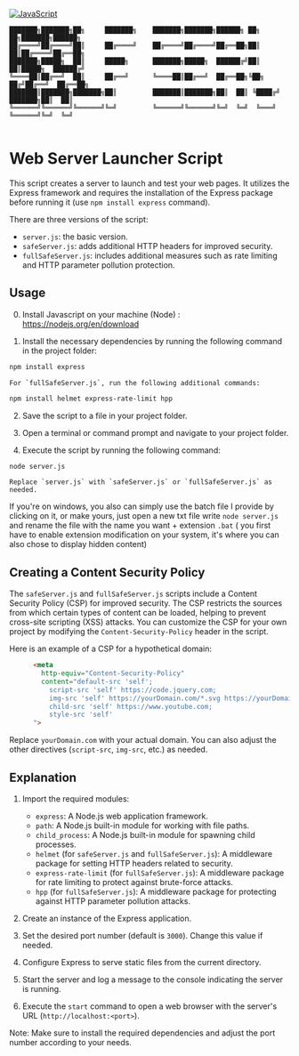 [![JavaScript](https://img.shields.io/badge/JavaScript-ES6-yellow.svg)](https://developer.mozilla.org/en-US/docs/Web/JavaScript)

```
███████╗███████╗██╗     ███████╗    ███████╗███████╗██████╗ ██╗   ██╗███████╗██████╗ 
██╔════╝██╔════╝██║     ██╔════╝    ██╔════╝██╔════╝██╔══██╗██║   ██║██╔════╝██╔══██╗
███████╗█████╗  ██║     █████╗      ███████╗█████╗  ██████╔╝██║   ██║█████╗  ██████╔╝
╚════██║██╔══╝  ██║     ██╔══╝      ╚════██║██╔══╝  ██╔══██╗╚██╗ ██╔╝██╔══╝  ██╔══██╗
███████║███████╗███████╗██║         ███████║███████╗██║  ██║ ╚████╔╝ ███████╗██║  ██║
╚══════╝╚══════╝╚══════╝╚═╝         ╚══════╝╚══════╝╚═╝  ╚═╝  ╚═══╝  ╚══════╝╚═╝  ╚═╝
                                                                                     
```

# Web Server Launcher Script

This script creates a server to launch and test your web pages. It utilizes the Express framework and requires the installation of the Express package before running it (use `npm install express` command).

There are three versions of the script:

- `server.js`: the basic version.
- `safeServer.js`: adds additional HTTP headers for improved security.
- `fullSafeServer.js`: includes additional measures such as rate limiting and HTTP parameter pollution protection.

## Usage

0. Install Javascript on your machine (Node) : https://nodejs.org/en/download

1. Install the necessary dependencies by running the following command in the project folder:

```bash
npm install express
```

    For `fullSafeServer.js`, run the following additional commands:

```bash
npm install helmet express-rate-limit hpp
```

2. Save the script to a file in your project folder.

3. Open a terminal or command prompt and navigate to your project folder.

4. Execute the script by running the following command:

```bash
node server.js
```
    Replace `server.js` with `safeServer.js` or `fullSafeServer.js` as needed.

If you're on windows, you also can simply use the batch file I provide by clicking on it, or make yours, just open a new txt file write `node server.js` and rename the file with the name you want + extension `.bat` ( you first have to enable extension modification on your system, it's where you can also chose to display hidden content)

## Creating a Content Security Policy

The `safeServer.js` and `fullSafeServer.js` scripts include a Content Security Policy (CSP) for improved security. The CSP restricts the sources from which certain types of content can be loaded, helping to prevent cross-site scripting (XSS) attacks. You can customize the CSP for your own project by modifying the `Content-Security-Policy` header in the script.

Here is an example of a CSP for a hypothetical domain:

```html
      <meta
        http-equiv="Content-Security-Policy"
        content="default-src 'self';
          script-src 'self' https://code.jquery.com;
          img-src 'self' https://yourDomain.com/*.svg https://yourDomain.com/*.png https://yourDomain.com/*.jpg;
          child-src 'self' https://www.youtube.com;
          style-src 'self'
      ">
```

Replace `yourDomain.com` with your actual domain. You can also adjust the other directives (`script-src`, `img-src`, etc.) as needed.

## Explanation

1. Import the required modules:
   - `express`: A Node.js web application framework.
   - `path`: A Node.js built-in module for working with file paths.
   - `child_process`: A Node.js built-in module for spawning child processes.
   - `helmet` (for `safeServer.js` and `fullSafeServer.js`): A middleware package for setting HTTP headers related to security.
   - `express-rate-limit` (for `fullSafeServer.js`): A middleware package for rate limiting to protect against brute-force attacks.
   - `hpp` (for `fullSafeServer.js`): A middleware package for protecting against HTTP parameter pollution attacks.

2. Create an instance of the Express application.

3. Set the desired port number (default is `3000`). Change this value if needed.

4. Configure Express to serve static files from the current directory.

5. Start the server and log a message to the console indicating the server is running.

6. Execute the `start` command to open a web browser with the server's URL (`http://localhost:<port>`).

Note: Make sure to install the required dependencies and adjust the port number according to your needs.



